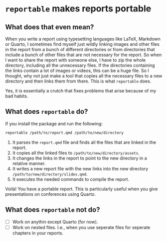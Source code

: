 # `reportable` makes reports portable

## What does that even mean?

When you write a report using typesetting languages like LaTeX, Markdown or
Quarto, I sometimes find myself just wildly linking images and other files in
the report from a bunch of different directories or from directories that
include a bunch of other files that are not necessary for the report. So when I
want to share the report with someone else, I have to zip the whole directory,
including all the unnecessary files. If the directories containing the links
contain a lot of images or videos, this can be a huge file. So I thought, why
not just make a tool that copies all the necessary files to a new directory and
then links them from there. This is what `reportable` does.

Yes, it is essentially a crutch that fixes problems that arise because of my
bad habits.

## What does `reportable` do?

If you install the package and run the following:

```bash
reportable /path/to/report.qmd /path/to/new/directory
```

1. It parses the `report.qmd` file and finds all the files that are linked in the report.
2. It copies all the linked files to `/path/to/new/directory/assets`.
3. It changes the links in the report to point to the new directory in a relative manner.
4. It writes a new report file with the new links into the new directory `/path/to/new/directory/slides.qmd`.
5. It executes the needed commands to compile the report.

Voilà! You have a portable report. This is particularly useful when you give
presentations on conferences using Quarto.

## What does `reportable` not do?

- [ ] Work on anythin except Quarto (for now).
- [ ] Work on nested files. I.e., when you use seperate files for seperate chapters in your reports.
